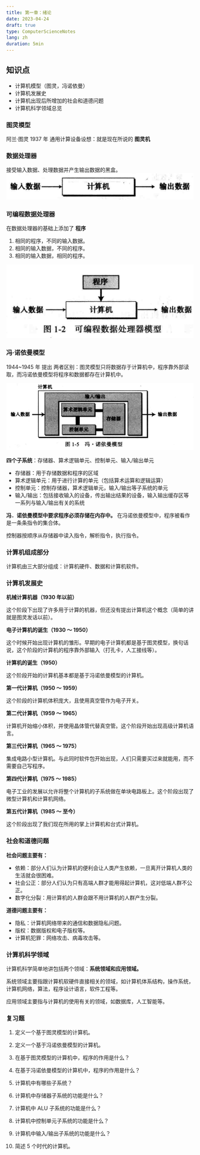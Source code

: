 ```yaml
---
title: 第一章：绪论
date: 2023-04-24
draft: true
type: ComputerScienceNotes
lang: zh
duration: 5min
---
```


## 知识点

- 计算机模型（图灵，冯诺依曼）
- 计算机发展史
- 计算机出现后所增加的社会和道德问题
- 计算机科学领域总览

### 图灵模型

阿兰·图灵 1937 年 通用计算设备设想：就是现在所说的 **图灵机**

### 数据处理器

接受输入数据、处理数据并产生输出数据的黑盒。
![数据处理器](/public/images/computer-science-notes/1.1.png)

### 可编程数据处理器

在数据处理器的基础上添加了 **程序**

1. 相同的程序，不同的输入数据。
2. 相同的输入数据，不同的程序。
3. 相同的输入数据，相同的程序。

![可编程数据处理器](/public/images/computer-science-notes/1.2.png)

### 冯·诺依曼模型

1944~1945 年 提出
两者区别：图灵模型只将数据存于计算机中，程序靠外部读取，而冯诺依曼模型将程序和数据都存在计算机中。

![冯·诺依曼模型](/public/images/computer-science-notes/1.3.png)

**四个子系统**：存储器、算术逻辑单元、控制单元、输入/输出单元

- 存储器：用于存储数据和程序的区域
- 算术逻辑单元：用于进行计算的单元（包括算术运算和逻辑运算）
- 控制单元：控制存储器，算术逻辑单元，输入/输出等子系统的单元
- 输入/输出：包括接收输入的设备，传出输出结果的设备，输入输出缓存区等一系列与输入/输出有关的系统

**冯．诺依曼模型中要求程序必须存储在内存中。**
在冯诺依曼模型中，程序被看作是一条条指令的集合体。

控制器按顺序从存储器中读入指令，解析指令，执行指令。

### 计算机组成部分

计算机由三大部分组成：计算机硬件、数据和计算机软件。

### 计算机发展史

**机械计算机器（1930 年以前）**

这个阶段下出现了许多用于计算的机器，但还没有提出计算机这个概念（简单的讲就是图灵发话以前）。

**电子计算机的诞生（1930 ～ 1950）**

这个时候开始出现计算机的雏形。早期的电子计算机都是基于图灵模型，换句话说，这个阶段的计算机的程序靠外部输入（打孔卡，人工接线等）。

**计算机的诞生（1950）**

这个阶段开始的计算机基本都是基于冯诺依曼模型的计算机。

**第一代计算机（1950 ～ 1959）**

这个阶段的计算机体积庞大，且使用真空管作为电子开关。

**第二代计算机（1959 ～ 1965）**

计算机开始缩小体积，并使用晶体管代替真空管。这个阶段开始出现高级计算机语言。

**第三代计算机（1965 ～ 1975）**

集成电路小型计算机。与此同时软件包开始出现，人们只需要买过来就能用，而不需要自己写程序。

**第四代计算机（1975 ～ 1985）**

电子工业的发展以允许将整个计算机的子系统做在单块电路板上。这个阶段出现了微型计算机和计算机网络。

**第五代计算机（1985 ～ 至今）**

这个阶段出现了我们现在所用的掌上计算机和台式计算机。

### 社会和道德问题

**社会问题主要有：**

- 依赖：部分人们认为计算机的便利会让人类产生依赖，一旦离开计算机人类的生活就会很困难。
- 社会公正：部分人们认为只有高端人群才能用得起计算机，这对低端人群不公正。
- 数字化分裂：用计算机的人群会跟不用计算机的人群产生分裂。

**道德问题主要有：**

- 隐私：计算机网络带来的通信和数据隐私问题。
- 版权：数据版权和电子版权等。
- 计算机犯罪：网络攻击、病毒攻击等。

### 计算机科学领域

计算机科学简单地讲包括两个领域：**系统领域和应用领域。**

系统领域主要指跟计算机软硬件直接相关的领域，如计算机体系结构，操作系统，计算机网络，算法，程序设计语言，软件工程等。

应用领域主要指与计算机的使用有关的领域，如数据库，人工智能等。

### 复习题

1. 定义一个基于图灵模型的计算机。

2. 定义一个基于冯诺依曼模型的计算机。

3. 在基于图灵模型的计算机中，程序的作用是什么？

4. 在基于冯诺依曼模型的计算机中，程序的作用是什么？

5. 计算机中有哪些子系统？

6. 计算机中存储器子系统的功能是什么？

7. 计算机中 ALU 子系统的功能是什么？

8. 计算机中控制单元子系统的功能是什么？

9. 计算机中输入/输出子系统的功能是什么？

10. 简述 5 个时代的计算机。
